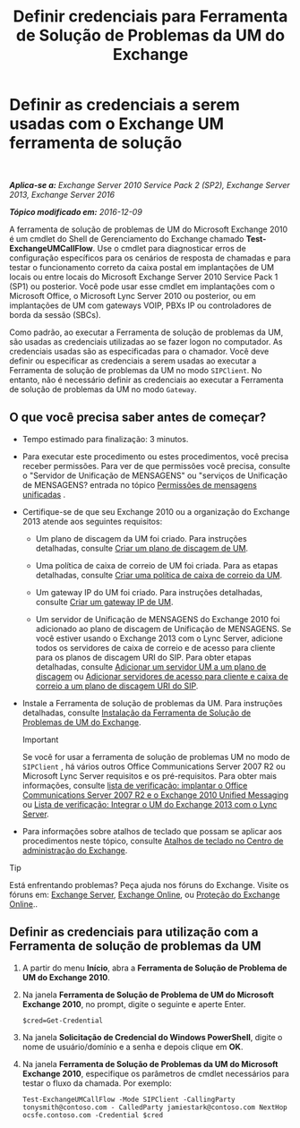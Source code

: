 ﻿---
title: 'Definir credenciais para Ferramenta de Solução de Problemas da UM do Exchange'
TOCTitle: Definir as credenciais a serem usadas com o Exchange UM ferramenta de solução
ms:assetid: 542b7718-9345-40cc-bcb2-e307e70a1fa2
ms:mtpsurl: https://technet.microsoft.com/pt-br/library/Ff630916(v=EXCHG.150)
ms:contentKeyID: 56270508
ms.date: 05/22/2018
mtps_version: v=EXCHG.150
ms.translationtype: MT
---

# Definir as credenciais a serem usadas com o Exchange UM ferramenta de solução

 

_**Aplica-se a:** Exchange Server 2010 Service Pack 2 (SP2), Exchange Server 2013, Exchange Server 2016_

_**Tópico modificado em:** 2016-12-09_

A ferramenta de solução de problemas de UM do Microsoft Exchange 2010 é um cmdlet do Shell de Gerenciamento do Exchange chamado **Test-ExchangeUMCallFlow**. Use o cmdlet para diagnosticar erros de configuração específicos para os cenários de resposta de chamadas e para testar o funcionamento correto da caixa postal em implantações de UM locais ou entre locais do Microsoft Exchange Server 2010 Service Pack 1 (SP1) ou posterior. Você pode usar esse cmdlet em implantações com o Microsoft Office, o Microsoft Lync Server 2010 ou posterior, ou em implantações de UM com gateways VOIP, PBXs IP ou controladores de borda da sessão (SBCs).

Como padrão, ao executar a Ferramenta de solução de problemas da UM, são usadas as credenciais utilizadas ao se fazer logon no computador. As credenciais usadas são as especificadas para o chamador. Você deve definir ou especificar as credenciais a serem usadas ao executar a Ferramenta de solução de problemas da UM no modo `SIPClient`. No entanto, não é necessário definir as credenciais ao executar a Ferramenta de solução de problemas da UM no modo `Gateway`.

## O que você precisa saber antes de começar?

  - Tempo estimado para finalização: 3 minutos.

  - Para executar este procedimento ou estes procedimentos, você precisa receber permissões. Para ver de que permissões você precisa, consulte o "Servidor de Unificação de MENSAGENS" ou "serviços de Unificação de MENSAGENS? entrada no tópico [Permissões de mensagens unificadas](unified-messaging-permissions-exchange-2013-help.md) .

  - Certifique-se de que seu Exchange 2010 ou a organização do Exchange 2013 atende aos seguintes requisitos:
    
      - Um plano de discagem da UM foi criado. Para instruções detalhadas, consulte [Criar um plano de discagem de UM](https://docs.microsoft.com/pt-br/exchange/voice-mail-unified-messaging/connect-voice-mail-system/create-um-dial-plan).
    
      - Uma política de caixa de correio de UM foi criada. Para as etapas detalhadas, consulte [Criar uma política de caixa de correio da UM](https://docs.microsoft.com/pt-br/exchange/voice-mail-unified-messaging/set-up-voice-mail/create-um-mailbox-policy).
    
      - Um gateway IP do UM foi criado. Para instruções detalhadas, consulte [Criar um gateway IP de UM](https://docs.microsoft.com/pt-br/exchange/voice-mail-unified-messaging/connect-voice-mail-system/create-um-ip-gateway).
    
      - Um servidor de Unificação de MENSAGENS do Exchange 2010 foi adicionado ao plano de discagem de Unificação de MENSAGENS. Se você estiver usando o Exchange 2013 com o Lync Server, adicione todos os servidores de caixa de correio e de acesso para cliente para os planos de discagem URI do SIP. Para obter etapas detalhadas, consulte [Adicionar um servidor UM a um plano de discagem](https://go.microsoft.com/fwlink/p/?linkid=313051) ou [Adicionar servidores de acesso para cliente e caixa de correio a um plano de discagem URI do SIP](add-mailbox-and-client-access-servers-to-a-sip-uri-dial-plan-exchange-2013-help.md).

  - Instale a Ferramenta de solução de problemas da UM. Para instruções detalhadas, consulte [Instalação da Ferramenta de Solução de Problemas de UM do Exchange](install-the-exchange-um-troubleshooting-tool-exchange-2013-help.md).
    

    > [!IMPORTANT]
    > Se você for usar a ferramenta de solução de problemas UM no modo de <CODE>SIPClient</CODE> , há vários outros Office Communications Server 2007 R2 ou Microsoft Lync Server requisitos e os pré-requisitos. Para obter mais informações, consulte <A href="https://go.microsoft.com/fwlink/p/?linkid=311961">lista de verificação: implantar o Office Communications Server 2007 R2 e o Exchange 2010 Unified Messaging</A> ou <A href="checklist-integrate-exchange-2013-um-with-lync-server-exchange-2013-help.md">Lista de verificação: Integrar o UM do Exchange 2013 com o Lync Server</A>.



  - Para informações sobre atalhos de teclado que possam se aplicar aos procedimentos neste tópico, consulte [Atalhos de teclado no Centro de administração do Exchange](keyboard-shortcuts-in-the-exchange-admin-center-exchange-online-protection-help.md).


> [!TIP]
> Está enfrentando problemas? Peça ajuda nos fóruns do Exchange. Visite os fóruns em: <A href="https://go.microsoft.com/fwlink/p/?linkid=60612">Exchange Server</A>, <A href="https://go.microsoft.com/fwlink/p/?linkid=267542">Exchange Online</A>, ou <A href="https://go.microsoft.com/fwlink/p/?linkid=285351">Proteção do Exchange Online</A>..



## Definir as credenciais para utilização com a Ferramenta de solução de problemas da UM

1.  A partir do menu **Início**, abra a **Ferramenta de Solução de Problema de UM do Exchange 2010**.

2.  Na janela **Ferramenta de Solução de Problema de UM do Microsoft Exchange 2010**, no prompt, digite o seguinte e aperte Enter.
    
        $cred=Get-Credential

3.  Na janela **Solicitação de Credencial do Windows PowerShell**, digite o nome de usuário/domínio e a senha e depois clique em **OK**.

4.  Na janela **Ferramenta de Solução de Problemas da UM do Microsoft Exchange 2010**, especifique os parâmetros de cmdlet necessários para testar o fluxo da chamada. Por exemplo:
    
        Test-ExchangeUMCallFlow -Mode SIPClient -CallingParty tonysmith@contoso.com - CalledParty jamiestark@contoso.com NextHop ocsfe.contoso.com -Credential $cred

